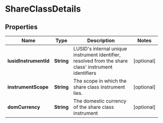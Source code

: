 

# ShareClassDetails


## Properties

| Name | Type | Description | Notes |
|------------ | ------------- | ------------- | -------------|
|**lusidInstrumentId** | **String** | LUSID&#39;s internal unique instrument identifier, resolved from the share class&#39; instrument identifiers |  [optional] |
|**instrumentScope** | **String** | The scope in which the share class instrument lies. |  [optional] |
|**domCurrency** | **String** | The domestic currency of the share class instrument |  [optional] |



